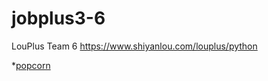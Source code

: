 # jobplus3-6
LouPlus Team 6 https://www.shiyanlou.com/louplus/python

*[popcorn](https://github.com/clikks)

